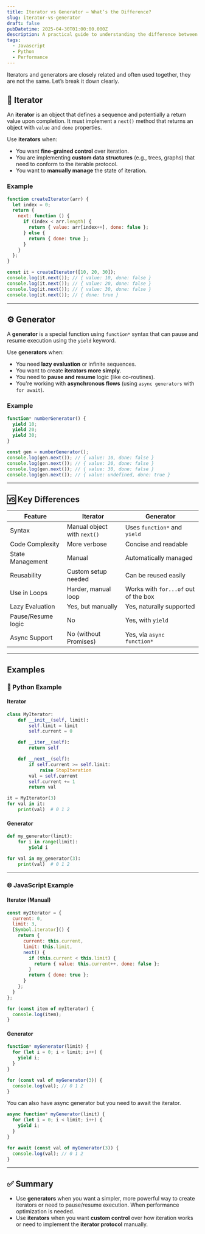 ```yaml
---
title: Iterator vs Generator — What’s the Difference?
slug: iterator-vs-generator
draft: false
pubDatetime: 2025-04-30T01:00:00.000Z
description: A practical guide to understanding the difference between iterators and generators in Python and JavaScript, with real-world examples and use cases.
tags:
  - Javascript
  - Python
  - Performance
---
```


Iterators and generators are closely related and often used together, they are not the same. Let’s break it down clearly.

## 🔁 **Iterator**

An **iterator** is an object that defines a sequence and potentially a return value upon completion. It must implement a `next()` method that returns an object with `value` and `done` properties.

Use **iterators** when:
- You want **fine-grained control** over iteration.
- You are implementing **custom data structures** (e.g., trees, graphs) that need to conform to the iterable protocol.
- You want to **manually manage** the state of iteration.

### **Example**
```js
function createIterator(arr) {
  let index = 0;
  return {
    next: function () {
      if (index < arr.length) {
        return { value: arr[index++], done: false };
      } else {
        return { done: true };
      }
    }
  };
}

const it = createIterator([10, 20, 30]);
console.log(it.next()); // { value: 10, done: false }
console.log(it.next()); // { value: 20, done: false }
console.log(it.next()); // { value: 30, done: false }
console.log(it.next()); // { done: true }
```

---

## ⚙️ **Generator**

A **generator** is a special function using `function*` syntax that can pause and resume execution using the `yield` keyword.

Use **generators** when:
- You need **lazy evaluation** or infinite sequences.
- You want to create **iterators more simply**.
- You need to **pause and resume** logic (like co-routines).
- You're working with **asynchronous flows** (using `async generators` with `for await`).

### **Example**
```js
function* numberGenerator() {
  yield 10;
  yield 20;
  yield 30;
}

const gen = numberGenerator();
console.log(gen.next()); // { value: 10, done: false }
console.log(gen.next()); // { value: 20, done: false }
console.log(gen.next()); // { value: 30, done: false }
console.log(gen.next()); // { value: undefined, done: true }
```

---

## 🆚 Key Differences

| Feature               | Iterator                                  | Generator                                 |
|-----------------------|-------------------------------------------|-------------------------------------------|
| Syntax                | Manual object with `next()`               | Uses `function*` and `yield`              |
| Code Complexity       | More verbose                              | Concise and readable                      |
| State Management      | Manual                                     | Automatically managed                     |
| Reusability           | Custom setup needed                       | Can be reused easily                      |
| Use in Loops          | Harder, manual loop                       | Works with `for...of` out of the box      |
| Lazy Evaluation       | Yes, but manually                         | Yes, naturally supported                  |
| Pause/Resume logic    | No                                         | Yes, with `yield`                         |
| Async Support         | No (without Promises)                     | Yes, via `async function*`                |

---

## Examples

### 🐍 Python Example

#### Iterator

```python
class MyIterator:
    def __init__(self, limit):
        self.limit = limit
        self.current = 0

    def __iter__(self):
        return self

    def __next__(self):
        if self.current >= self.limit:
            raise StopIteration
        val = self.current
        self.current += 1
        return val

it = MyIterator(3)
for val in it:
    print(val)  # 0 1 2
```

#### Generator

```python
def my_generator(limit):
    for i in range(limit):
        yield i

for val in my_generator(3):
    print(val)  # 0 1 2
```

---

### 🌐 JavaScript Example

#### Iterator (Manual)

```js
const myIterator = {
  current: 0,
  limit: 3,
  [Symbol.iterator]() {
    return {
      current: this.current,
      limit: this.limit,
      next() {
        if (this.current < this.limit) {
          return { value: this.current++, done: false };
        }
        return { done: true };
      }
    };
  }
};

for (const item of myIterator) {
  console.log(item);
}
```

#### Generator

```js
function* myGenerator(limit) {
  for (let i = 0; i < limit; i++) {
    yield i;
  }
}

for (const val of myGenerator(3)) {
  console.log(val); // 0 1 2
}
```

You can also have async generator but you need to await the iterator.

```js
async function* myGenerator(limit) {
  for (let i = 0; i < limit; i++) {
    yield i;
  }
}

for await (const val of myGenerator(3)) {
  console.log(val); // 0 1 2
}
```

---

## ✅ Summary

- Use **generators** when you want a simpler, more powerful way to create iterators or need to pause/resume execution. When performance optimization is needed.
- Use **iterators** when you want **custom control** over how iteration works or need to implement the **iterator protocol** manually.
